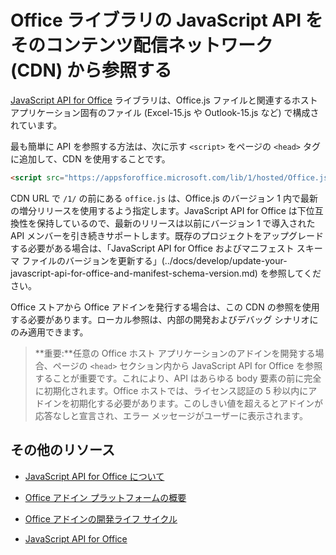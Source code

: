 
# <a name="referencing-the-javascript-api-for-office-library-from-its-content-delivery-network-(cdn)"></a>Office ライブラリの JavaScript API をそのコンテンツ配信ネットワーク (CDN) から参照する


[JavaScript API for Office](../../reference/javascript-api-for-office.md) ライブラリは、Office.js ファイルと関連するホスト アプリケーション固有のファイル (Excel-15.js や Outlook-15.js など) で構成されています。 


最も簡単に API を参照する方法は、次に示す `<script>` をページの `<head>` タグに追加して、CDN を使用することです。  

```html
<script src="https://appsforoffice.microsoft.com/lib/1/hosted/Office.js" type="text/javascript"></script>
```

CDN URL で `/1/` の前にある `office.js` は、Office.js のバージョン 1 内で最新の増分リリースを使用するよう指定します。JavaScript API for Office は下位互換性を保持しているので、最新のリリースは以前にバージョン 1 で導入された API メンバーを引き続きサポートします。既存のプロジェクトをアップグレードする必要がある場合は、「JavaScript API for Office およびマニフェスト スキーマ ファイルのバージョンを更新する」(../docs/develop/update-your-javascript-api-for-office-and-manifest-schema-version.md) を参照してください。 

Office ストアから Office アドインを発行する場合は、この CDN の参照を使用する必要があります。ローカル参照は、内部の開発およびデバッグ シナリオにのみ適用できます。

> **重要:**任意の Office ホスト アプリケーションのアドインを開発する場合、ページの `<head>` セクション内から JavaScript API for Office を参照することが重要です。これにより、API はあらゆる body 要素の前に完全に初期化されます。Office ホストでは、ライセンス認証の 5 秒以内にアドインを初期化する必要があります。このしきい値を超えるとアドインが応答なしと宣言され、エラー メッセージがユーザーに表示されます。       

## <a name="additional-resources"></a>その他のリソース



- [JavaScript API for Office について](../../docs/develop/understanding-the-javascript-api-for-office.md)
    
- [Office アドイン プラットフォームの概要](../../docs/overview/office-add-ins.md)
    
- [Office アドインの開発ライフ サイクル](../../docs/design/add-in-development-lifecycle.md)
    
- [JavaScript API for Office](../../reference/javascript-api-for-office.md)
    
